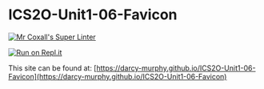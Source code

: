 # ICS2O-Unit1-06-Favicon
[![Mr Coxall's Super Linter](https://github.com/darcy-murphy/ICS2O-Unit1-06-Favicon//workflows/Mr%20Coxall's%20Super%20Linter/badge.svg)](https://github.com/darcy-murphy/ICS2O-Unit1-06-Favicon//actions/)

[![Run on Repl.it](https://repl.it/badge/github/darcy-murphy/ICS2O-Unit1-06-Favicon)](https://repl.it/github/darcy-murphy/ICS2O-Unit1-06-Favicon)

This site can be found at: [https://darcy-murphy.github.io/ICS2O-Unit1-06-Favicon](https://darcy-murphy.github.io/ICS2O-Unit1-06-Favicon)
